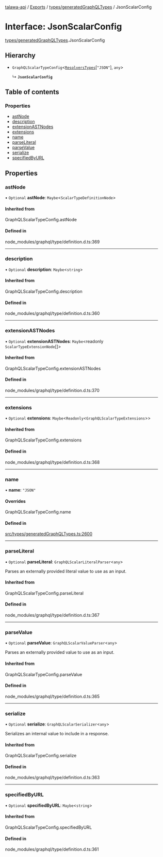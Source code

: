 [talawa-api](../README.md) / [Exports](../modules.md) / [types/generatedGraphQLTypes](../modules/types_generatedGraphQLTypes.md) / JsonScalarConfig

# Interface: JsonScalarConfig

[types/generatedGraphQLTypes](../modules/types_generatedGraphQLTypes.md).JsonScalarConfig

## Hierarchy

- `GraphQLScalarTypeConfig`\<[`ResolversTypes`](../modules/types_generatedGraphQLTypes.md#resolverstypes)[``"JSON"``], `any`\>

  ↳ **`JsonScalarConfig`**

## Table of contents

### Properties

- [astNode](types_generatedGraphQLTypes.JsonScalarConfig.md#astnode)
- [description](types_generatedGraphQLTypes.JsonScalarConfig.md#description)
- [extensionASTNodes](types_generatedGraphQLTypes.JsonScalarConfig.md#extensionastnodes)
- [extensions](types_generatedGraphQLTypes.JsonScalarConfig.md#extensions)
- [name](types_generatedGraphQLTypes.JsonScalarConfig.md#name)
- [parseLiteral](types_generatedGraphQLTypes.JsonScalarConfig.md#parseliteral)
- [parseValue](types_generatedGraphQLTypes.JsonScalarConfig.md#parsevalue)
- [serialize](types_generatedGraphQLTypes.JsonScalarConfig.md#serialize)
- [specifiedByURL](types_generatedGraphQLTypes.JsonScalarConfig.md#specifiedbyurl)

## Properties

### astNode

• `Optional` **astNode**: `Maybe`\<`ScalarTypeDefinitionNode`\>

#### Inherited from

GraphQLScalarTypeConfig.astNode

#### Defined in

node_modules/graphql/type/definition.d.ts:369

___

### description

• `Optional` **description**: `Maybe`\<`string`\>

#### Inherited from

GraphQLScalarTypeConfig.description

#### Defined in

node_modules/graphql/type/definition.d.ts:360

___

### extensionASTNodes

• `Optional` **extensionASTNodes**: `Maybe`\<readonly `ScalarTypeExtensionNode`[]\>

#### Inherited from

GraphQLScalarTypeConfig.extensionASTNodes

#### Defined in

node_modules/graphql/type/definition.d.ts:370

___

### extensions

• `Optional` **extensions**: `Maybe`\<`Readonly`\<`GraphQLScalarTypeExtensions`\>\>

#### Inherited from

GraphQLScalarTypeConfig.extensions

#### Defined in

node_modules/graphql/type/definition.d.ts:368

___

### name

• **name**: ``"JSON"``

#### Overrides

GraphQLScalarTypeConfig.name

#### Defined in

[src/types/generatedGraphQLTypes.ts:2600](https://github.com/PalisadoesFoundation/talawa-api/blob/73679e2/src/types/generatedGraphQLTypes.ts#L2600)

___

### parseLiteral

• `Optional` **parseLiteral**: `GraphQLScalarLiteralParser`\<`any`\>

Parses an externally provided literal value to use as an input.

#### Inherited from

GraphQLScalarTypeConfig.parseLiteral

#### Defined in

node_modules/graphql/type/definition.d.ts:367

___

### parseValue

• `Optional` **parseValue**: `GraphQLScalarValueParser`\<`any`\>

Parses an externally provided value to use as an input.

#### Inherited from

GraphQLScalarTypeConfig.parseValue

#### Defined in

node_modules/graphql/type/definition.d.ts:365

___

### serialize

• `Optional` **serialize**: `GraphQLScalarSerializer`\<`any`\>

Serializes an internal value to include in a response.

#### Inherited from

GraphQLScalarTypeConfig.serialize

#### Defined in

node_modules/graphql/type/definition.d.ts:363

___

### specifiedByURL

• `Optional` **specifiedByURL**: `Maybe`\<`string`\>

#### Inherited from

GraphQLScalarTypeConfig.specifiedByURL

#### Defined in

node_modules/graphql/type/definition.d.ts:361

